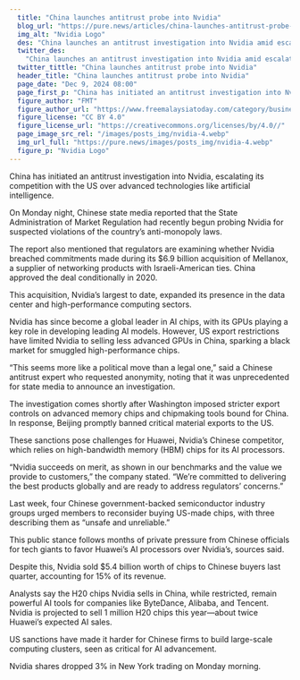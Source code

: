 ```yaml
---
  title: "China launches antitrust probe into Nvidia"
  blog_url: "https://pure.news/articles/china-launches-antitrust-probe-into-nvidia"
  img_alt: "Nvidia Logo"
  des: "China launches an antitrust investigation into Nvidia amid escalating US-China tech tensions, focusing on AI chips, export controls, and market dominance."
  twitter_des:
    "China launches an antitrust investigation into Nvidia amid escalating US-China tech tensions, focusing on AI chips, export controls, and market dominance."
  twitter_tittle: "China launches antitrust probe into Nvidia"
  header_title: "China launches antitrust probe into Nvidia"
  page_date: "Dec 9, 2024 08:00"
  page_first_p: "China has initiated an antitrust investigation into Nvidia, escalating its competition with the US over advanced technologies like artificial intelligence."
  figure_author: "FMT"
  figure_author_url: "https://www.freemalaysiatoday.com/category/business/2024/12/09/china-targets-nvidia-for-potential-breaches-of-anti-monopoly-law/"
  figure_license: "CC BY 4.0"
  figure_license_url: "https://creativecommons.org/licenses/by/4.0//"
  page_image_src_rel: "/images/posts_img/nvidia-4.webp"
  img_url_full: "https://pure.news/images/posts_img/nvidia-4.webp"
  figure_p: "Nvidia Logo"
---
```


China has initiated an antitrust investigation into Nvidia, escalating its competition with the US over advanced technologies like artificial intelligence.

On Monday night, Chinese state media reported that the State Administration of Market Regulation had recently begun probing Nvidia for suspected violations of the country’s anti-monopoly laws.

The report also mentioned that regulators are examining whether Nvidia breached commitments made during its $6.9 billion acquisition of Mellanox, a supplier of networking products with Israeli-American ties. China approved the deal conditionally in 2020.

This acquisition, Nvidia’s largest to date, expanded its presence in the data center and high-performance computing sectors.

Nvidia has since become a global leader in AI chips, with its GPUs playing a key role in developing leading AI models. However, US export restrictions have limited Nvidia to selling less advanced GPUs in China, sparking a black market for smuggled high-performance chips.

“This seems more like a political move than a legal one,” said a Chinese antitrust expert who requested anonymity, noting that it was unprecedented for state media to announce an investigation.

The investigation comes shortly after Washington imposed stricter export controls on advanced memory chips and chipmaking tools bound for China. In response, Beijing promptly banned critical material exports to the US.

These sanctions pose challenges for Huawei, Nvidia’s Chinese competitor, which relies on high-bandwidth memory (HBM) chips for its AI processors.

“Nvidia succeeds on merit, as shown in our benchmarks and the value we provide to customers,” the company stated. “We’re committed to delivering the best products globally and are ready to address regulators’ concerns.”

Last week, four Chinese government-backed semiconductor industry groups urged members to reconsider buying US-made chips, with three describing them as “unsafe and unreliable.”

This public stance follows months of private pressure from Chinese officials for tech giants to favor Huawei’s AI processors over Nvidia’s, sources said.

Despite this, Nvidia sold $5.4 billion worth of chips to Chinese buyers last quarter, accounting for 15% of its revenue.

Analysts say the H20 chips Nvidia sells in China, while restricted, remain powerful AI tools for companies like ByteDance, Alibaba, and Tencent. Nvidia is projected to sell 1 million H20 chips this year—about twice Huawei’s expected AI sales.

US sanctions have made it harder for Chinese firms to build large-scale computing clusters, seen as critical for AI advancement.

Nvidia shares dropped 3% in New York trading on Monday morning.
